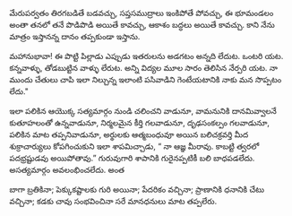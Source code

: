﻿మేరుపర్వతం తిరగబడితే బడవచ్చు, సప్తసముద్రాలు ఇంకిపోతే పోవచ్చు, ఈ భూమండలం అంతా తనలో తనే పొడిపొడి అయితే కావచ్చు, ఆకాశం బద్ధలు అయితే కావచ్చు. కాని నేను మాత్రం ఇస్తానన్న దానం తప్పకుండా ఇస్తాను. 

మహానుభావా! ఈ పొట్టి పిల్లాడు ఎప్పుడు ఇతరులను అడగటం అన్నది లేదుట. ఒంటరి యట. కన్నవాళ్ళు, తోడబుట్టిన వాళ్ళు లేరుట. అన్ని విద్యల మూల సారం తెలిసిన నేర్పరి యట. నా ముందు చేతులు చాపి ఇలా నిల్చున్న ఇలాంటి పసివాడిని గెంటేయటానికి నాకు మన సొప్పటం లేదు." 

ఇలా పలికిన ఆయొక్క సత్యమార్గం నుండి చలించని వాడునూ, వామనునికి దానమివ్వాలనే కుతూహలంతో ఉన్నవాడునూ, నిర్మలమైన కీర్తి గలవాడునూ, దృఢసంకల్పం గలవాడునూ, పలికిన మాట తప్పనివాడునూ, అర్థులకు ఆత్మబంధువూ అయిన బలిచక్రవర్తి మీద శుక్రాచార్యులు కోపగించుకుని ఇలా శాపమిచ్చాడు, “ నా ఆజ్ఞ మీరావు. కాబట్టి త్వరలో పదభ్రష్టుడవు అయిపోతావు.” గురువుగారి శాపానికి గురైనప్పటికీ బలి బాధపడలేదు. అసత్యమార్గం అవలంభించలేదు. అంత 

బాగా బ్రతికినా; పెక్కుకష్టాలకు గురి అయినా; పేదరికం వచ్చినా; ప్రాణానికి ధనానికి చేటు వచ్చినా; కడకు చావు సంభవించినా సరే మానధనులు మాట తప్పలేరు. 

